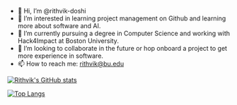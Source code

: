 - 👋 Hi, I’m @rithvik-doshi
- 👀 I’m interested in learning project management on Github and learning more about software and AI.
- 🌱 I’m currently pursuing a degree in Computer Science and working with Hack4Impact at Boston University.
- 💞️ I’m looking to collaborate in the future or hop onboard a project to get more experience in software.
- 📫 How to reach me: rithvik@bu.edu

[![Rithvik's GitHub stats](https://github-readme-stats.vercel.app/api?username=rithvik-doshi&count_private=true&show_icons=true)](https://github.com/anuraghazra/github-readme-stats)

[![Top Langs](https://github-readme-stats.vercel.app/api/top-langs/?username=rithvik-doshi&hide=python)](https://github.com/anuraghazra/github-readme-stats)

<!---
rithvik-doshi/rithvik-doshi is a ✨ special ✨ repository because its `README.md` (this file) appears on your GitHub profile.
You can click the Preview link to take a look at your changes.
--->
